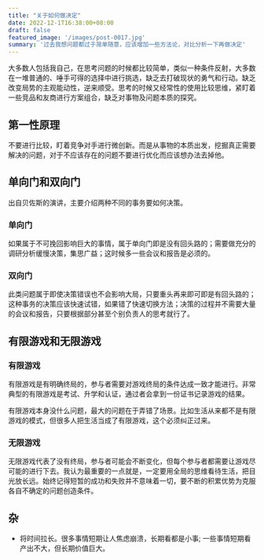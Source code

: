 ```yaml
---
title: "关于如何做决定"
date: 2022-12-1T16:38:00+08:00
draft: false
featured_image: '/images/post-0017.jpg'
summary: '过去我想问题都过于简单随意，应该增加一些方法论，对比分析一下再做决定'
---
```


大多数人包括我自己，在思考问题的时候都比较简单，类似一种条件反射，大多数在一堆普通的、唾手可得的选择中进行挑选，缺乏去打破现状的勇气和行动。缺乏改变局势的主观能动性，逆来顺受。思考的时候又经常性的使用比较思维，紧盯着一些竞品和友商进行方案组合，缺乏对事物及问题本质的探究。

## 第一性原理

不要进行比较，盯着竞争对手进行微创新。而是从事物的本质出发，挖掘真正需要解决的问题，对于不应该存在的问题不要进行优化而应该想办法去掉他。

## 单向门和双向门

出自贝佐斯的演讲，主要介绍两种不同的事务要如何决策。

### 单向门

如果属于不可挽回影响巨大的事情，属于单向门即是没有回头路的；需要做充分的调研分析缓慢决策，集思广益；这时候多一些会议和报告是必须的。

### 双向门

此类问题属于即使决策错误也不会影响大局，只要重头再来即可即是有回头路的；这种事务的决策应该快速试错，如果错了快速切换方法；决策的过程并不需要大量的会议和报告，只要根据部分甚至个别负责人的思考就行了。

## 有限游戏和无限游戏

### 有限游戏

有限游戏是有明确终局的，参与者需要对游戏终局的条件达成一致才能进行。非常典型的有限游戏是考试、升学和认证，通过者会拿到一份证书记录游戏的结果。

有限游戏本身没什么问题，最大的问题在于弄错了场景。比如生活从来都不是有限游戏的模式，但很多人把生活当成了有限游戏，这个必须纠正过来。

### 无限游戏

无限游戏代表了没有终局，参与者可能会不断变化，但每个参与者都需要让游戏尽可能的进行下去。我认为最重要的一点就是，一定要用全局的思维看待生活，把目光放长远。始终记得短暂的成功和失败并不意味着一切，要不断的积累优势为克服各自不确定的问题创造条件。

## 杂

- 将时间拉长。很多事情短期让人焦虑崩溃，长期看都是小事; 一些事情短期看产出不大，但长期价值巨大。
